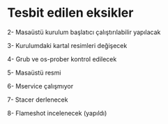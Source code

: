 # Tesbit edilen eksikler

2- Masaüstü kurulum başlatıcı çalıştırılabilir yapılacak

3- Kurulumdaki kartal resimleri değişecek

4- Grub ve os-prober kontrol edilecek

5- Masaüstü resmi

6- Mservice çalışmıyor

7- Stacer derlenecek 

8- Flameshot incelenecek (yapıldı)
